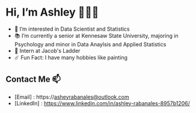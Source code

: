 # Hi, I’m Ashley 👩🏻‍💻
- 🥑 I’m interested in Data Scientist and Statistics 
- 📚 I’m currently a senior at Kennesaw State University, majoring in Psychology and minor in Data Anaylsis and Applied Statistics 
- 🐚 Intern at Jacob's Ladder 
- ☄️ Fun Fact: I have many hobbies like painting


## Contact Me 📫 
+ [Email] : https://asheyrabanales@outlook.com
+ [LinkedIn] : https://www.linkedin.com/in/ashley-rabanales-8957b1206/
